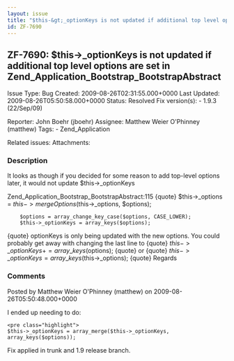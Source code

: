 ```yaml
---
layout: issue
title: "$this-&gt;_optionKeys is not updated if additional top level options are set in Zend_Application_Bootstrap_BootstrapAbstract"
id: ZF-7690
---
```


ZF-7690: $this->\_optionKeys is not updated if additional top level options are set in Zend\_Application\_Bootstrap\_BootstrapAbstract
--------------------------------------------------------------------------------------------------------------------------------------

 Issue Type: Bug Created: 2009-08-26T02:31:55.000+0000 Last Updated: 2009-08-26T05:50:58.000+0000 Status: Resolved Fix version(s): - 1.9.3 (22/Sep/09)
 
 Reporter:  John Boehr (jboehr)  Assignee:  Matthew Weier O'Phinney (matthew)  Tags: - Zend\_Application
 
 Related issues: 
 Attachments: 
### Description

It looks as though if you decided for some reason to add top-level options later, it would not update $this->\_optionKeys

Zend\_Application\_Bootstrap\_BootstrapAbstract:115 {quote} $this->\_options = $this->mergeOptions($this->\_options, $options);

 
        $options = array_change_key_case($options, CASE_LOWER);
        $this->_optionKeys = array_keys($options);


{quote} optionKeys is only being updated with the new options. You could probably get away with changing the last line to {quote} $this->\_optionKeys += array\_keys($options); {quote} or {quote} $this->\_optionKeys = array\_keys($this->\_options); {quote} Regards

 

 

### Comments

Posted by Matthew Weier O'Phinney (matthew) on 2009-08-26T05:50:48.000+0000

I ended up needing to do:

 
    <pre class="highlight">
    $this->_optionKeys = array_merge($this->_optionKeys, array_keys($options));


Fix applied in trunk and 1.9 release branch.

 

 